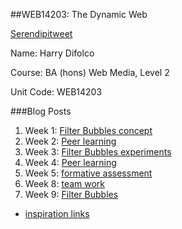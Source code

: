 
##WEB14203: The Dynamic Web

[Serendipitweet](https://github.com/Jonnygwi/Filter-Bubbles)

Name: Harry Difolco

Course: BA (hons) Web Media, Level 2

Unit Code: WEB14203

###Blog Posts

1. Week 1: [Filter Bubbles concept](https://github.com/Jonnygwi/Filter-Bubbles/blob/master/Blogs/Harry/Filter%20Bubbles%20concept%20.md)
2. Week 2: [Peer learning](https://github.com/Jonnygwi/Filter-Bubbles/blob/master/Peer%20Learning%20Feedback.md)
3. Week 3: [Filter Bubbles experiments](https://docs.google.com/document/d/1e9Zx6f9Ub7mJLtLtdtDZcjA6-3Yj5yObYniPtm3EOEE/edit)
4. Week 4: [Peer learning](https://github.com/Jonnygwi/Filter-Bubbles/blob/master/Blogs/Harry/Peer%20learning.md)
5. Week 5: [formative assessment](https://github.com/Jonnygwi/Filter-Bubbles/blob/master/Blogs/Harry/Formative%20Assessment.md)
6. Week 8: [team work](https://github.com/Jonnygwi/Filter-Bubbles/blob/master/Blogs/Harry/Team%20work.md)
7. Week 9: [Filter Bubbles](https://github.com/Jonnygwi/Filter-Bubbles/blob/master/Blogs/Harry/Filter%20Bubbles.md)
* [inspiration links](https://github.com/Jonnygwi/Filter-Bubbles/blob/master/Blogs/Jonny/links.md)
